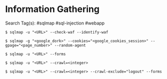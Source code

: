 # Information Gathering

Search Tag(s): #sqlmap #sql-injection #webapp

`$ sqlmap -u "<URL>" --check-waf --identify-waf`

`$ sqlmap -g "<google_dork>" --cookies="<google_cookies_session>" --gpage="<page_number>" --random-agent`

`$ sqlmap -u "<URL>" --forms`

`$ sqlmap -u "<URL>" --crawl=<integer>`

`$ sqlmap -u "<URL>" --crawl=<integer> --crawl-exclude="logout" --forms`